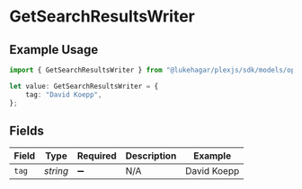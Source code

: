 # GetSearchResultsWriter

## Example Usage

```typescript
import { GetSearchResultsWriter } from "@lukehagar/plexjs/sdk/models/operations";

let value: GetSearchResultsWriter = {
    tag: "David Koepp",
};
```

## Fields

| Field              | Type               | Required           | Description        | Example            |
| ------------------ | ------------------ | ------------------ | ------------------ | ------------------ |
| `tag`              | *string*           | :heavy_minus_sign: | N/A                | David Koepp        |